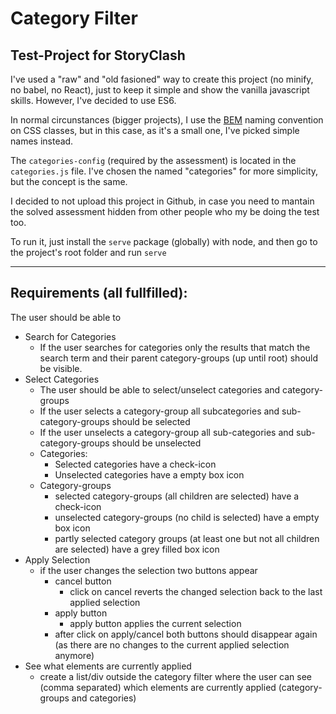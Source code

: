 # Category Filter

## Test-Project for StoryClash

I've used a "raw" and "old fasioned" way to create this project (no minify, no babel, no React), just to keep it simple and show the vanilla javascript skills. However, I've decided to use ES6.

In normal circunstances (bigger projects), I use the [BEM](http://getbem.com/naming/) naming convention on CSS classes, but in this case, as it's a small one, I've picked simple names instead.

The `categories-config` (required by the assessment) is located in the `categories.js` file. I've chosen the named "categories" for more simplicity, but the concept is the same.

I decided to not upload this project in Github, in case you need to mantain the solved assessment hidden from other people who my be doing the test too.

To run it, just install the `serve` package (globally) with node, and then go to the project's root folder and run `serve`

---

## Requirements (all fullfilled):

The user should be able to

- Search for Categories
  - If the user searches for categories only the results that match the search term and their parent category-groups (up until root) should be visible.
- Select Categories
  - The user should be able to select/unselect categories and category-groups
  - If the user selects a category-group all subcategories and sub-category-groups should be selected
  - If the user unselects a category-group all sub-categories and sub-category-groups should be unselected
  - Categories:
    - Selected categories have a check-icon
    - Unselected categories have a empty box icon
  - Category-groups
    - selected category-groups (all children are selected) have a check-icon
    - unselected category-groups (no child is selected) have a empty box icon
    - partly selected category groups (at least one but not all children are selected) have a grey filled box icon
- Apply Selection
  - if the user changes the selection two buttons appear
    - cancel button
      - click on cancel reverts the changed selection back to the last applied selection
    - apply button
      - apply button applies the current selection
    - after click on apply/cancel both buttons should disappear again (as there are no changes to the current applied selection anymore)
- See what elements are currently applied
  - create a list/div outside the category filter where the user can see (comma separated) which elements are currently applied (category-groups and categories)
